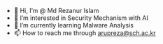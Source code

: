 - 👋 Hi, I’m @ Md Rezanur Islam
- 👀 I’m interested in Security Mechanism with AI
- 🌱 I’m currently learning Malware Analysis
- 📫 How to reach me through arupreza@sch.ac.kr

<!---
Arupreza/Arupreza is a ✨ special ✨ repository because its `README.md` (this file) appears on your GitHub profile.
You can click the Preview link to take a look at your changes.
--->
